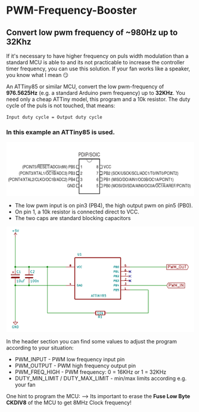 # PWM-Frequency-Booster
## Convert low pwm frequency of  ~980Hz up to 32Khz

If it's necessary to have higher frequency on puls width modulation than a standard MCU is able to and its not practicable to increase the controller timer frequency, you can use this solution.
If your fan works like a speaker, you know what I mean :smirk:

An ATTiny85 or similar MCU, convert the low pwm-frequency of **976.5625Hz** (e.g. a standard Arduino pwm frequency) up to **32KHz**. You need only a cheap ATTiny model, this program and a 10k resistor. The duty cycle of the puls is not touched, that means:
````
Input duty cycle = Output duty cycle
````

### In this example an ATTiny85 is used.
<p align="left"><img src="img/attinyx5.png" width="550"/></p>

  * The low pwm input is on pin3 (PB4), the high output pwm on pin5 (PB0).
  * On pin 1, a 10k resistor is connected direct to VCC.
  * The two caps are standard	blocking capacitors
  
<p align="left"><img src="img/schematic.png" width="550"/></p>


In the header section you can find some values to adjust the program according to your situation:

* PWM_INPUT - PWM low frequency input pin
* PWM_OUTPUT - PWM high frequency output pin
* PWM_FREQ_HIGH - PWM frequency: 0 = 16KHz or 1 = 32KHz
* DUTY_MIN_LIMIT / DUTY_MAX_LIMIT - min/max limits according e.g. your fan

One hint to program the MCU: --> Its important to erase the **Fuse Low Byte CKDIV8** of the MCU to get 8MHz Clock frequency!
